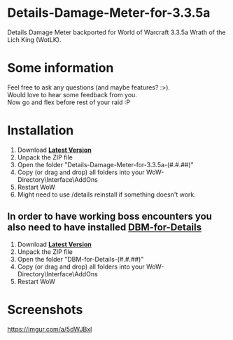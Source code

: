 # Details-Damage-Meter-for-3.3.5a
Details Damage Meter backported for World of Warcraft 3.3.5a Wrath of the Lich King (WotLK).

# Some information
Feel free to ask any questions (and maybe features? :>).  
Would love to hear some feedback from you.  
Now go and flex before rest of your raid :P

# Installation

1. Download **[Latest Version](https://github.com/Kowson/Details-Damage-Meter-for-3.3.5a/releases/latest)**
2. Unpack the ZIP file
3. Open the folder "Details-Damage-Meter-for-3.3.5a-(#.#.##)"
4. Copy (or drag and drop) all folders into your WoW-Directory\Interface\AddOns
5. Restart WoW
6. Might need to use /details reinstall if something doesn't work.

## In order to have working boss encounters you also need to have installed [DBM-for-Details](https://github.com/Kowson/DBM-for-Details)
1. Download **[Latest Version](https://github.com/Kowson/DBM-for-Details/releases/latest)**
2. Unpack the ZIP file
3. Open the folder "DBM-for-Details-(#.#.##)"
4. Copy (or drag and drop) all folders into your WoW-Directory\Interface\AddOns
5. Restart WoW

# Screenshots
https://imgur.com/a/5dWJBxl

